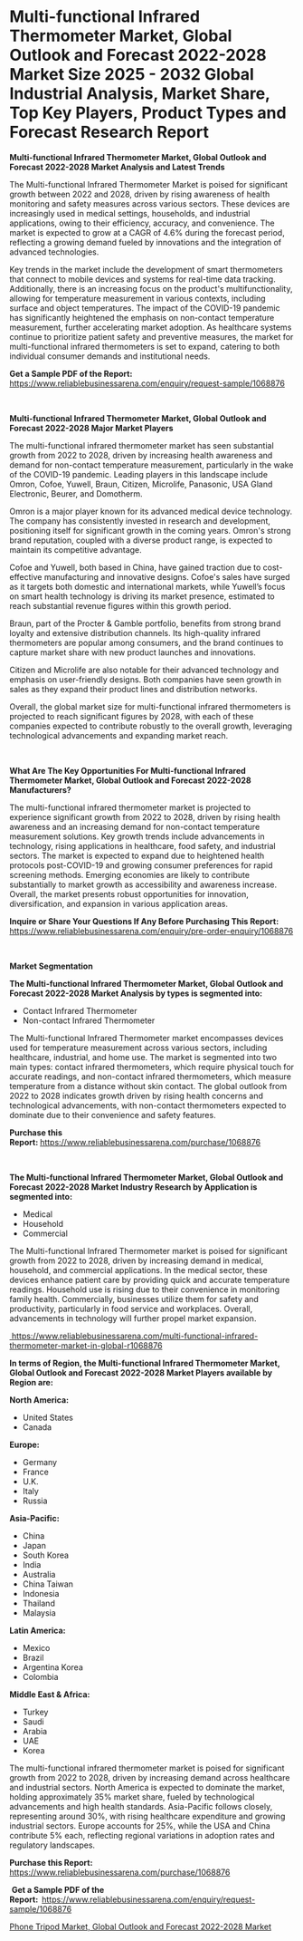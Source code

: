 <p><h1>Multi-functional Infrared Thermometer Market, Global Outlook and Forecast 2022-2028 Market Size 2025 - 2032 Global Industrial Analysis, Market Share, Top Key Players, Product Types and Forecast Research Report</h1></p><p><strong>Multi-functional Infrared Thermometer Market, Global Outlook and Forecast 2022-2028 Market Analysis and Latest Trends</strong></p>
<p><p>The Multi-functional Infrared Thermometer Market is poised for significant growth between 2022 and 2028, driven by rising awareness of health monitoring and safety measures across various sectors. These devices are increasingly used in medical settings, households, and industrial applications, owing to their efficiency, accuracy, and convenience. The market is expected to grow at a CAGR of 4.6% during the forecast period, reflecting a growing demand fueled by innovations and the integration of advanced technologies.</p><p>Key trends in the market include the development of smart thermometers that connect to mobile devices and systems for real-time data tracking. Additionally, there is an increasing focus on the product's multifunctionality, allowing for temperature measurement in various contexts, including surface and object temperatures. The impact of the COVID-19 pandemic has significantly heightened the emphasis on non-contact temperature measurement, further accelerating market adoption. As healthcare systems continue to prioritize patient safety and preventive measures, the market for multi-functional infrared thermometers is set to expand, catering to both individual consumer demands and institutional needs.</p></p>
<p><strong>Get a Sample PDF of the Report:&nbsp;</strong> <a href="https://www.reliablebusinessarena.com/enquiry/request-sample/1068876?utm_campaign=2517&utm_medium=2&utm_source=Github&utm_content=ia&utm_term=21032025&utm_id=multi-functional-infrared-thermometer-market-global-outlook-and-forecast-2022-2028">https://www.reliablebusinessarena.com/enquiry/request-sample/1068876</a></p>
<p>&nbsp;</p>
<p><strong>Multi-functional Infrared Thermometer Market, Global Outlook and Forecast 2022-2028 Major Market Players</strong></p>
<p><p>The multi-functional infrared thermometer market has seen substantial growth from 2022 to 2028, driven by increasing health awareness and demand for non-contact temperature measurement, particularly in the wake of the COVID-19 pandemic. Leading players in this landscape include Omron, Cofoe, Yuwell, Braun, Citizen, Microlife, Panasonic, USA Gland Electronic, Beurer, and Domotherm.</p><p>Omron is a major player known for its advanced medical device technology. The company has consistently invested in research and development, positioning itself for significant growth in the coming years. Omron's strong brand reputation, coupled with a diverse product range, is expected to maintain its competitive advantage.</p><p>Cofoe and Yuwell, both based in China, have gained traction due to cost-effective manufacturing and innovative designs. Cofoe's sales have surged as it targets both domestic and international markets, while Yuwell’s focus on smart health technology is driving its market presence, estimated to reach substantial revenue figures within this growth period.</p><p>Braun, part of the Procter & Gamble portfolio, benefits from strong brand loyalty and extensive distribution channels. Its high-quality infrared thermometers are popular among consumers, and the brand continues to capture market share with new product launches and innovations.</p><p>Citizen and Microlife are also notable for their advanced technology and emphasis on user-friendly designs. Both companies have seen growth in sales as they expand their product lines and distribution networks. </p><p>Overall, the global market size for multi-functional infrared thermometers is projected to reach significant figures by 2028, with each of these companies expected to contribute robustly to the overall growth, leveraging technological advancements and expanding market reach.</p></p>
<p>&nbsp;</p>
<p><strong>What Are The Key Opportunities For Multi-functional Infrared Thermometer Market, Global Outlook and Forecast 2022-2028 Manufacturers?</strong></p>
<p><p>The multi-functional infrared thermometer market is projected to experience significant growth from 2022 to 2028, driven by rising health awareness and an increasing demand for non-contact temperature measurement solutions. Key growth trends include advancements in technology, rising applications in healthcare, food safety, and industrial sectors. The market is expected to expand due to heightened health protocols post-COVID-19 and growing consumer preferences for rapid screening methods. Emerging economies are likely to contribute substantially to market growth as accessibility and awareness increase. Overall, the market presents robust opportunities for innovation, diversification, and expansion in various application areas.</p></p>
<p><strong>Inquire or Share Your Questions If Any Before Purchasing This Report:</strong> <a href="https://www.reliablebusinessarena.com/enquiry/pre-order-enquiry/1068876?utm_campaign=2517&utm_medium=2&utm_source=Github&utm_content=ia&utm_term=21032025&utm_id=multi-functional-infrared-thermometer-market-global-outlook-and-forecast-2022-2028">https://www.reliablebusinessarena.com/enquiry/pre-order-enquiry/1068876</a></p>
<p>&nbsp;</p>
<p><strong>Market Segmentation</strong></p>
<p><strong>The Multi-functional Infrared Thermometer Market, Global Outlook and Forecast 2022-2028 Market Analysis by types is segmented into:</strong></p>
<p><ul><li>Contact Infrared Thermometer</li><li>Non-contact Infrared Thermometer</li></ul></p>
<p><p>The Multi-functional Infrared Thermometer market encompasses devices used for temperature measurement across various sectors, including healthcare, industrial, and home use. The market is segmented into two main types: contact infrared thermometers, which require physical touch for accurate readings, and non-contact infrared thermometers, which measure temperature from a distance without skin contact. The global outlook from 2022 to 2028 indicates growth driven by rising health concerns and technological advancements, with non-contact thermometers expected to dominate due to their convenience and safety features.</p></p>
<p><strong>Purchase this Report:&nbsp;</strong><a href="https://www.reliablebusinessarena.com/purchase/1068876?utm_campaign=2517&utm_medium=2&utm_source=Github&utm_content=ia&utm_term=21032025&utm_id=multi-functional-infrared-thermometer-market-global-outlook-and-forecast-2022-2028">https://www.reliablebusinessarena.com/purchase/1068876</a></p>
<p>&nbsp;</p>
<p><strong>The Multi-functional Infrared Thermometer Market, Global Outlook and Forecast 2022-2028 Market Industry Research by Application is segmented into:</strong></p>
<p><ul><li>Medical</li><li>Household</li><li>Commercial</li></ul></p>
<p><p>The Multi-functional Infrared Thermometer market is poised for significant growth from 2022 to 2028, driven by increasing demand in medical, household, and commercial applications. In the medical sector, these devices enhance patient care by providing quick and accurate temperature readings. Household use is rising due to their convenience in monitoring family health. Commercially, businesses utilize them for safety and productivity, particularly in food service and workplaces. Overall, advancements in technology will further propel market expansion.</p></p>
<p><a href="https://www.reliablebusinessarena.com/multi-functional-infrared-thermometer-market-in-global-r1068876?utm_campaign=2517&utm_medium=2&utm_source=Github&utm_content=ia&utm_term=21032025&utm_id=multi-functional-infrared-thermometer-market-global-outlook-and-forecast-2022-2028">&nbsp;https://www.reliablebusinessarena.com/multi-functional-infrared-thermometer-market-in-global-r1068876</a></p>
<p><strong>In terms of Region, the Multi-functional Infrared Thermometer Market, Global Outlook and Forecast 2022-2028 Market Players available by Region are:</strong></p>
<p>
    <p> <strong> North America: </strong>
        <ul>
            <li>United States</li>
            <li>Canada</li>
        </ul>
        </p> 
    <p> <strong> Europe: </strong>
        <ul>
            <li>Germany</li>
            <li>France</li>
            <li>U.K.</li>
            <li>Italy</li>
            <li>Russia</li>
        </ul>
        </p> 
    <p> <strong> Asia-Pacific: </strong>
        <ul>
            <li>China</li>
            <li>Japan</li>
            <li>South Korea</li>
            <li>India</li>
            <li>Australia</li>
            <li>China Taiwan</li>
            <li>Indonesia</li>
            <li>Thailand</li>
            <li>Malaysia</li>
        </ul>
        </p> 
    <p> <strong> Latin America: </strong>
        <ul>
            <li>Mexico</li>
            <li>Brazil</li>
            <li>Argentina Korea</li>
            <li>Colombia</li>
        </ul>
        </p> 
    <p> <strong> Middle East & Africa: </strong>
        <ul>
            <li>Turkey</li>
            <li>Saudi</li>
            <li>Arabia</li>
            <li>UAE</li>
            <li>Korea</li>
        </ul>
    </p>
    </p>
<p><p>The multi-functional infrared thermometer market is poised for significant growth from 2022 to 2028, driven by increasing demand across healthcare and industrial sectors. North America is expected to dominate the market, holding approximately 35% market share, fueled by technological advancements and high health standards. Asia-Pacific follows closely, representing around 30%, with rising healthcare expenditure and growing industrial sectors. Europe accounts for 25%, while the USA and China contribute 5% each, reflecting regional variations in adoption rates and regulatory landscapes.</p></p>
<p><strong>Purchase this Report: </strong><a href="https://www.reliablebusinessarena.com/purchase/1068876?utm_campaign=2517&utm_medium=2&utm_source=Github&utm_content=ia&utm_term=21032025&utm_id=multi-functional-infrared-thermometer-market-global-outlook-and-forecast-2022-2028">https://www.reliablebusinessarena.com/purchase/1068876</a></p>
<p>&nbsp;<strong>Get a Sample PDF of the Report:&nbsp;&nbsp;</strong><a href="https://www.reliablebusinessarena.com/enquiry/request-sample/1068876?utm_campaign=2517&utm_medium=2&utm_source=Github&utm_content=ia&utm_term=21032025&utm_id=multi-functional-infrared-thermometer-market-global-outlook-and-forecast-2022-2028">https://www.reliablebusinessarena.com/enquiry/request-sample/1068876</a></p>
<p><strong></strong></p>
<p><p><a href="https://github.com/JakirUddin511/Market-Research-Report-List-2/blob/main/phone-tripod-market-global-outlook-and-forecast-2022-2028-market.md?utm_campaign=2517&utm_medium=2&utm_source=Github&utm_content=ia&utm_term=21032025&utm_id=multi-functional-infrared-thermometer-market-global-outlook-and-forecast-2022-2028">Phone Tripod Market, Global Outlook and Forecast 2022-2028 Market</a></p></p>